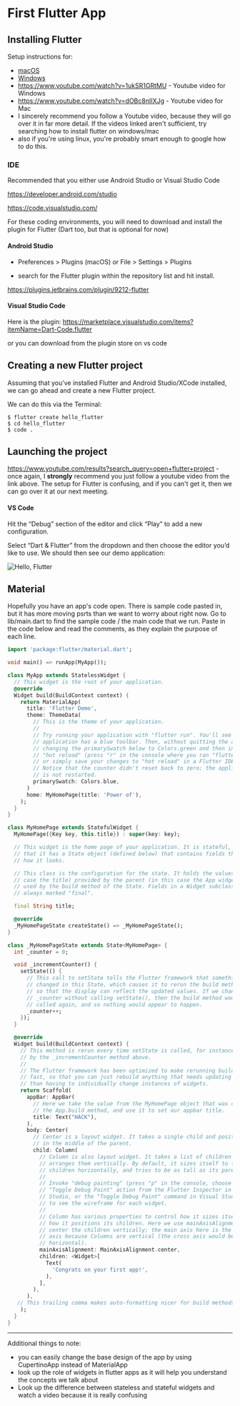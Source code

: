 # First Flutter App

## Installing Flutter

Setup instructions for:

- [macOS](https://flutter.dev/docs/get-started/install/macos)
- [Windows](https://flutter.dev/docs/get-started/install/windows)
- https://www.youtube.com/watch?v=1ukSR1GRtMU - Youtube video for Windows
- https://www.youtube.com/watch?v=dOBc8nIIXJg - Youtube video for Mac
- I sincerely recommend you follow a Youtube video, because they will go over it in far more detail. If the videos linked aren't sufficient, try searching how to install flutter on windows/mac
- also if you're using linux, you're probably smart enough to google how to do this.

### IDE

Recommended that you either use Android Studio or Visual Studio Code

https://developer.android.com/studio

https://code.visualstudio.com/

For these coding environments, you will need to download and install the plugin for Flutter (Dart too, but that is optional for now)

#### Android Studio

- Preferences > Plugins (macOS) or File > Settings > Plugins 

- search for the Flutter plugin within the repository list and hit install.

https://plugins.jetbrains.com/plugin/9212-flutter

#### Visual Studio Code

Here is the plugin: https://marketplace.visualstudio.com/items?itemName=Dart-Code.flutter

or you can download from the plugin store on vs code

## Creating a new Flutter project

Assuming that you’ve installed Flutter and Android Studio/XCode installed, we can go ahead and create a new Flutter project.

We can do this via the Terminal:

```shell
$ flutter create hello_flutter
$ cd hello_flutter
$ code .
```

## Launching the project

https://www.youtube.com/results?search_query=open+flutter+project - once again, I **strongly** recommend you just follow a youtube video from the link above. The setup for Flutter is confusing, and if you can't get it, then we can go over it at our next meeting.

#### VS Code

Hit the “Debug” section of the editor and click “Play” to add a new configuration.

Select “Dart & Flutter” from the dropdown and then choose the editor you’d like to use. We should then see our demo application:

![Hello, Flutter](https://d33wubrfki0l68.cloudfront.net/bb292421e6186b8024767ab442474246907756bf/3c7cb/images/flutter/your-first-flutter-app/flutter-demo.png)

##### 

## Material

Hopefully you have an app's code open. There is sample code pasted in, but it has more moving psrts than we want to worry about right now. Go to lib/main.dart to find the sample code / the main code that we run. Paste in the code below and read the comments, as they explain the purpose of each line.

```dart
import 'package:flutter/material.dart';

void main() => runApp(MyApp());

class MyApp extends StatelessWidget {
  // This widget is the root of your application.
  @override
  Widget build(BuildContext context) {
    return MaterialApp(
      title: 'Flutter Demo',
      theme: ThemeData(
        // This is the theme of your application.
        //
        // Try running your application with "flutter run". You'll see the
        // application has a blue toolbar. Then, without quitting the app, try
        // changing the primarySwatch below to Colors.green and then invoke
        // "hot reload" (press "r" in the console where you ran "flutter run",
        // or simply save your changes to "hot reload" in a Flutter IDE).
        // Notice that the counter didn't reset back to zero; the application
        // is not restarted.
        primarySwatch: Colors.blue,
      )
      home: MyHomePage(title: 'Power of'),
    );
  }
}

class MyHomePage extends StatefulWidget {
  MyHomePage({Key key, this.title}) : super(key: key);

  // This widget is the home page of your application. It is stateful, meaning
  // that it has a State object (defined below) that contains fields that affect
  // how it looks.

  // This class is the configuration for the state. It holds the values (in this
  // case the title) provided by the parent (in this case the App widget) and
  // used by the build method of the State. Fields in a Widget subclass are
  // always marked "final".

  final String title;

  @override
  _MyHomePageState createState() => _MyHomePageState();
}

class _MyHomePageState extends State<MyHomePage> {
  int _counter = 0;

  void _incrementCounter() {
    setState(() {
      // This call to setState tells the Flutter framework that something has
      // changed in this State, which causes it to rerun the build method below
      // so that the display can reflect the updated values. If we changed
      // _counter without calling setState(), then the build method would not be
      // called again, and so nothing would appear to happen.
      _counter++;
    });
  }

  @override
  Widget build(BuildContext context) {
    // This method is rerun every time setState is called, for instance as done
    // by the _incrementCounter method above.
    //
    // The Flutter framework has been optimized to make rerunning build methods
    // fast, so that you can just rebuild anything that needs updating rather
    // than having to individually change instances of widgets.
    return Scaffold(
      appBar: AppBar(
        // Here we take the value from the MyHomePage object that was created by
        // the App.build method, and use it to set our appbar title.
        title: Text("HACK"),
      ),
      body: Center(
        // Center is a layout widget. It takes a single child and positions it
        // in the middle of the parent.
        child: Column(
          // Column is also layout widget. It takes a list of children and
          // arranges them vertically. By default, it sizes itself to fit its
          // children horizontally, and tries to be as tall as its parent.
          //
          // Invoke "debug painting" (press "p" in the console, choose the
          // "Toggle Debug Paint" action from the Flutter Inspector in Android
          // Studio, or the "Toggle Debug Paint" command in Visual Studio Code)
          // to see the wireframe for each widget.
          //
          // Column has various properties to control how it sizes itself and
          // how it positions its children. Here we use mainAxisAlignment to
          // center the children vertically; the main axis here is the vertical
          // axis because Columns are vertical (the cross axis would be
          // horizontal).
          mainAxisAlignment: MainAxisAlignment.center,
          children: <Widget>[
            Text(
              'Congrats on your first app!',
            ),
          ],
        ),
      ),
   // This trailing comma makes auto-formatting nicer for build methods.
    );
  }
}

```

------

Additional things to note:

- you can easily change the base design of the app by using CupertinoApp instead of MaterialApp
- look up the role of widgets in flutter apps as it will help you understand the concepts we talk about
- Look up the difference between stateless and stateful widgets and watch a video because it is really confusing